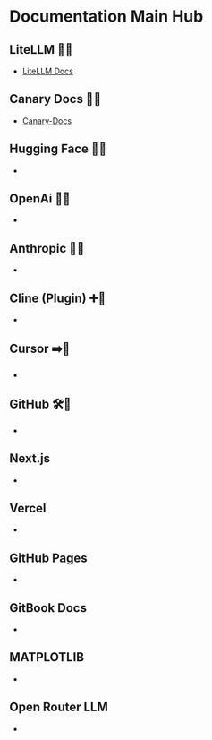 # Documentation Main Hub

## LiteLLM 🚄🔗

* [LiteLLM Docs](https://docs.litellm.ai/)

## Canary Docs 🐤🔗

* [Canary-Docs](https://getcanary.dev/)

## Hugging Face 🤗🔗

*

## OpenAi 📄🔗

*

## Anthropic 📄🔗

*

## Cline (Plugin) ➕🔗

*

## Cursor ➡️🔗

*

## GitHub 🛠️🔗

*

## Next.js

*

## Vercel

*

## GitHub Pages

*

## GitBook Docs

*

## MATPLOTLIB

*

## Open Router LLM

*

